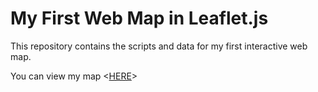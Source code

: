 # My First Web Map in Leaflet.js

This repository contains the scripts and data for my first interactive web map.

You can view my map <[HERE](http://tmwtom.github.io/index.html)>
